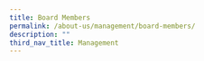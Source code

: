 ```yaml
---
title: Board Members
permalink: /about-us/management/board-members/
description: ""
third_nav_title: Management
---
```

